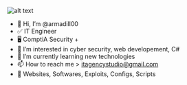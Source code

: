 ![alt text](https://images.hdqwalls.com/download/skull-hacking-time-4k-rh-1990x720.jpg)
- 👋 Hi, I’m @armadill00
- ✅ IT Engineer
- 🖥️ ComptiA Security +
- 👀 I’m interested in cyber security, web developement, C#
- 🌱 I’m currently learning new technologies
- 📫 How to reach me > itagencystudio@gmail.com
- 🎌 Websites, Softwares, Exploits, Configs, Scripts

